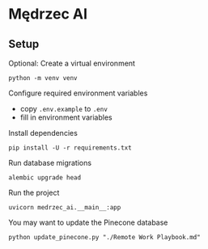 # Mędrzec AI

## Setup

Optional: Create a virtual environment

```
python -m venv venv
```

Configure required environment variables

- copy `.env.example` to `.env`
- fill in environment variables

Install dependencies

```
pip install -U -r requirements.txt
```

Run database migrations

```
alembic upgrade head
```

Run the project

```
uvicorn medrzec_ai.__main__:app
```

You may want to update the Pinecone database

```
python update_pinecone.py "./Remote Work Playbook.md"
```
